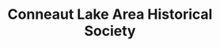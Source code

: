 ---
layout: repo
title: "Conneaut Lake Area Historical Society"
id: 13781
permalink: repos/13781/
---